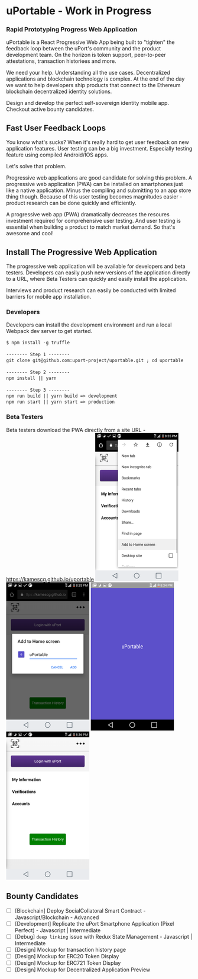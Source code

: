 # uPortable - Work in Progress
### Rapid Prototyping Progress Web Application
uPortable is a React Progressive Web App being built to "tighten" the feedback loop between the uPort's community and the product development team. On the horizon is token support, peer-to-peer attestations, transaction historiees and more.

We need your help. Understanding all the use cases. Decentralized applications and blockchain technology is complex. At the end of the day we want to help developers ship products that connect to the Ethereum blockchain decentralized identity solutions. 

Design and develop the perfect self-sovereign identity mobile app. Checkout active bounty candidates.

## Fast User Feedback Loops
You know what's sucks? When it's really hard to get user feedback on new application features. User testing can be a big investment. Especially testing feature using compiled Android/IOS apps.

Let's solve that problem.

Progressive web applications are good candidate for solving this problem. A progressive web application (PWA) can be installed on smartphones just like a native application. Minus the compiling and submitting to an app store thing though. Because of this user testing becomes magnitudes easier - product research can be done quickly and efficiently. 
 
A progressive web app (PWA) dramatically decreases the resoures investment required for comprehensive user testing. And user testing  is essential when building a product to match market demand. So that's awesome and cool!

## Install The Progressive Web Application
The progressive web application will be available for developers and beta testers. Developers can easily push new versions of the application directly to a URL, where Beta Testers can quickly and easily install the application. 

Interviews and product research can easily be conducted with limited barriers for mobile app installation.

### Developers
Developers can install the development environment and run a local Webpack dev server to get started.

```
$ npm install -g truffle

-------- Step 1 --------
git clone git@github.com:uport-project/uportable.git ; cd uportable

-------- Step 2 --------
npm install || yarn

-------- Step 3 --------
npm run build || yarn build => development
npm run start || yarn start => production
```

### Beta Testers
Beta testers download the PWA directly from a site URL - https://kamescg.github.io/uportable
![Install](/documentation/images/pwa-add-to-home.png)
![Naming](/documentation/images/pwa-naming.png)
![Loading](/documentation/images/pwa-load.png)
![Installed](/documentation/images/pwa-installed.png)

## Bounty Candidates
- [ ] [Blockchain] Deploy SocialCollatoral Smart Contract - Javascript/Blockchain - Advanced
- [ ] [Development] Replicate the uPort Smartphone Application (Pixel Perfect) - Javascript | Intermediate 
- [ ] [Debug] `deep linking` issue with Redux State Management - Javascript | Intermediate
- [ ] [Design] Mockup for transaction history page
- [ ] [Design] Mockup for ERC20 Token Display
- [ ] [Design] Mockup for ERC721 Token Display
- [ ] [Design] Mockup for Decentralized Application Preview